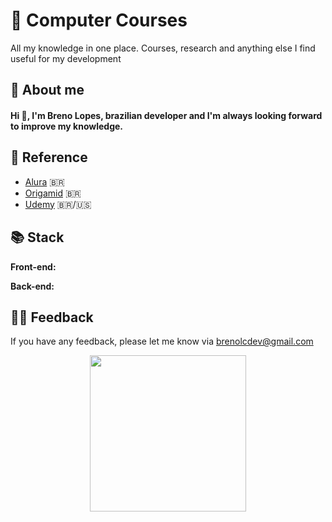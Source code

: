 
# 👾 Computer Courses 

All my knowledge in one place. Courses, research and anything else I find useful for my development

## 🚀 About me
#### Hi 👋, I'm Breno Lopes, brazilian developer and I'm always looking forward to improve my knowledge.

## 📖 Reference

 - [Alura](https://www.alura.com.br/) 🇧🇷
 - [Origamid](https://www.origamid.com/) 🇧🇷
 - [Udemy](https://www.udemy.com/) 🇧🇷/🇺🇸


## 📚 Stack

**Front-end:** 

**Back-end:** 


## 👍🏾 Feedback

If you have any feedback, please let me know via brenolcdev@gmail.com

<p align="center">
  <img src="https://user-images.githubusercontent.com/61760048/164353961-e9206f96-b909-4424-8640-8fa24eb52679.png" width="250"/>
</p>



